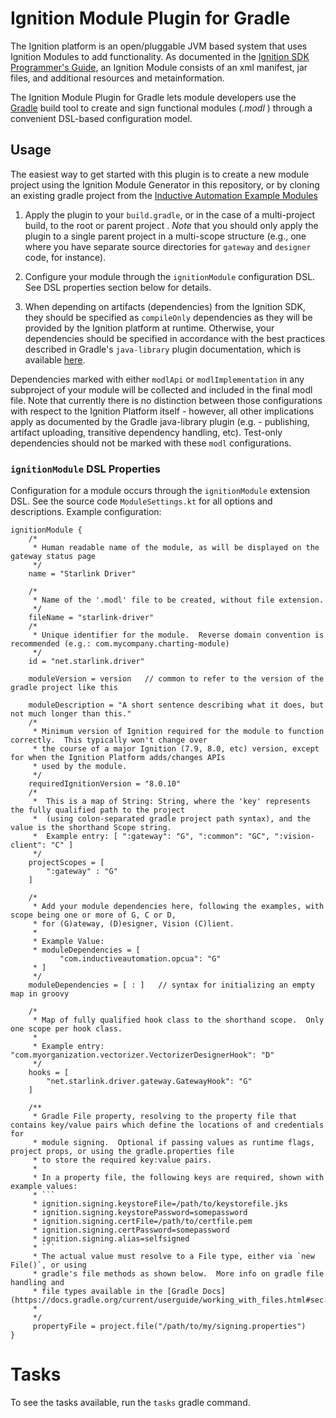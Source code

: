 # Ignition Module Plugin for Gradle

The Ignition platform is an open/pluggable JVM based system that uses Ignition Modules to add functionality.  As documented in the [Ignition SDK Programmer's Guide](https://docs.inductiveautomation.com/display/SE/Ignition+SDK+Programmers+Guide), an Ignition Module consists of an xml manifest, jar files, and additional resources and metainformation.  

The Ignition Module Plugin for Gradle lets module developers use the [Gradle](https://www.gradle.org) build tool to create and sign functional modules (_.modl_ ) through a convenient DSL-based configuration model.


## Usage

The easiest way to get started with this plugin is to create a new module project using the Ignition Module Generator in this repository, or by cloning an existing gradle project from the [Inductive Automation Example Modules](http://www.github.com/inductiveautomation/ignition-sdk-examples)


1. Apply the plugin to your `build.gradle`, or in the case of a multi-project build, to the root or parent project
.   *Note* that you should only apply the plugin to a single parent project in a multi-scope structure (e.g., one
 where you have separate source directories for `gateway` and `designer` code, for instance).

2. Configure your module through the `ignitionModule` configuration DSL.  See DSL properties section below for details. 

3. When depending on artifacts (dependencies) from the Ignition SDK, they should be specified as `compileOnly` dependencies as they will be provided by the Ignition platform at runtime.  Otherwise, your dependencies should be specified in accordance with the best practices described in Gradle's `java-library` plugin documentation, which is available [here](https://docs.gradle.org/current/userguide/java_library_plugin.html).  

Dependencies marked with either `modlApi` or `modlImplementation` in any subproject of your module will be collected and included in the final modl file.  Note that currently there is no distinction between those configurations with respect to the Ignition Platform itself - however, all other implications apply as documented by the Gradle java-library plugin (e.g. - publishing, artifact uploading, transitive dependency handling, etc).  Test-only dependencies should not be marked with these `modl` configurations.

### `ignitionModule` DSL Properties

Configuration for a module occurs through the `ignitionModule` extension DSL.  See the source code `ModuleSettings.kt` for all options and descriptions.  Example configuration:  

```
ignitionModule {
    /*
     * Human readable name of the module, as will be displayed on the gateway status page
     */
    name = "Starlink Driver"

    /*
     * Name of the '.modl' file to be created, without file extension.
     */
    fileName = "starlink-driver"
    /*
     * Unique identifier for the module.  Reverse domain convention is recommended (e.g.: com.mycompany.charting-module)
     */
    id = "net.starlink.driver"

    moduleVersion = version   // common to refer to the version of the gradle project like this

    moduleDescription = "A short sentence describing what it does, but not much longer than this."
    /*
     * Minimum version of Ignition required for the module to function correctly.  This typically won't change over
     * the course of a major Ignition (7.9, 8.0, etc) version, except for when the Ignition Platform adds/changes APIs
     * used by the module.
     */
    requiredIgnitionVersion = "8.0.10"
    /*
     *  This is a map of String: String, where the 'key' represents the fully qualified path to the project
     *  (using colon-separated gradle project path syntax), and the value is the shorthand Scope string.
     *  Example entry: [ ":gateway": "G", ":common": "GC", ":vision-client": "C" ]
     */
    projectScopes = [
        ":gateway" : "G"
    ]

    /*
     * Add your module dependencies here, following the examples, with scope being one or more of G, C or D,
     * for (G)ateway, (D)esigner, Vision (C)lient.
     *
     * Example Value:
     * moduleDependencies = [
           "com.inductiveautomation.opcua": "G"
     * ]
     */
    moduleDependencies = [ : ]   // syntax for initializing an empty map in groovy

    /*
     * Map of fully qualified hook class to the shorthand scope.  Only one scope per hook class.
     *
     * Example entry: "com.myorganization.vectorizer.VectorizerDesignerHook": "D"
     */
    hooks = [
        "net.starlink.driver.gateway.GatewayHook": "G"
    ]

    /**
     * Gradle File property, resolving to the property file that contains key/value pairs which define the locations of and credentials for
     * module signing.  Optional if passing values as runtime flags, project props, or using the gradle.properties file
     * to store the required key:value pairs.
     *
     * In a property file, the following keys are required, shown with example values:
     * ```
     * ignition.signing.keystoreFile=/path/to/keystorefile.jks
     * ignition.signing.keystorePassword=somepassword
     * ignition.signing.certFile=/path/to/certfile.pem
     * ignition.signing.certPassword=somepassword
     * ignition.signing.alias=selfsigned
     * ```
     * The actual value must resolve to a File type, either via `new File()`, or using
     * gradle's file methods as shown below.  More info on gradle file handling and
     * file types available in the [Gradle Docs](https://docs.gradle.org/current/userguide/working_with_files.html#sec:locating_files)
     *
     */
     propertyFile = project.file("/path/to/my/signing.properties")
}

```

 # Tasks
 
 To see the tasks available, run the `tasks` gradle command.
